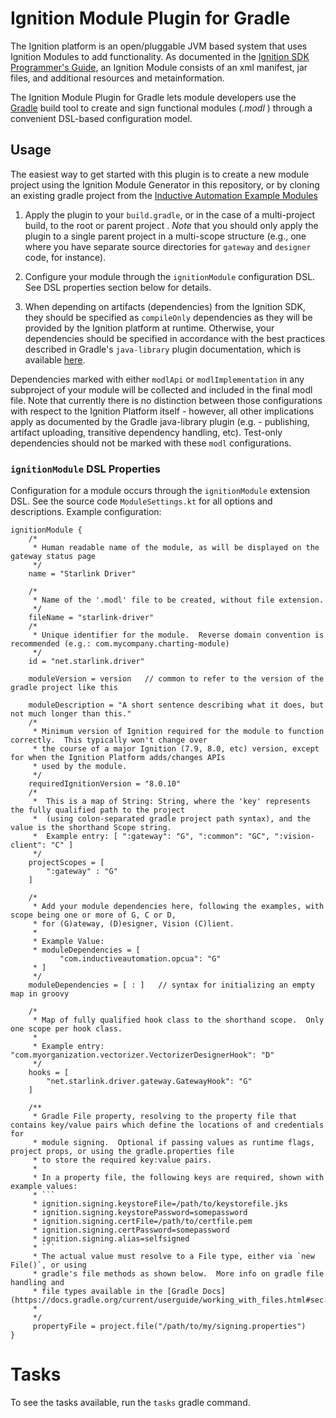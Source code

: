 # Ignition Module Plugin for Gradle

The Ignition platform is an open/pluggable JVM based system that uses Ignition Modules to add functionality.  As documented in the [Ignition SDK Programmer's Guide](https://docs.inductiveautomation.com/display/SE/Ignition+SDK+Programmers+Guide), an Ignition Module consists of an xml manifest, jar files, and additional resources and metainformation.  

The Ignition Module Plugin for Gradle lets module developers use the [Gradle](https://www.gradle.org) build tool to create and sign functional modules (_.modl_ ) through a convenient DSL-based configuration model.


## Usage

The easiest way to get started with this plugin is to create a new module project using the Ignition Module Generator in this repository, or by cloning an existing gradle project from the [Inductive Automation Example Modules](http://www.github.com/inductiveautomation/ignition-sdk-examples)


1. Apply the plugin to your `build.gradle`, or in the case of a multi-project build, to the root or parent project
.   *Note* that you should only apply the plugin to a single parent project in a multi-scope structure (e.g., one
 where you have separate source directories for `gateway` and `designer` code, for instance).

2. Configure your module through the `ignitionModule` configuration DSL.  See DSL properties section below for details. 

3. When depending on artifacts (dependencies) from the Ignition SDK, they should be specified as `compileOnly` dependencies as they will be provided by the Ignition platform at runtime.  Otherwise, your dependencies should be specified in accordance with the best practices described in Gradle's `java-library` plugin documentation, which is available [here](https://docs.gradle.org/current/userguide/java_library_plugin.html).  

Dependencies marked with either `modlApi` or `modlImplementation` in any subproject of your module will be collected and included in the final modl file.  Note that currently there is no distinction between those configurations with respect to the Ignition Platform itself - however, all other implications apply as documented by the Gradle java-library plugin (e.g. - publishing, artifact uploading, transitive dependency handling, etc).  Test-only dependencies should not be marked with these `modl` configurations.

### `ignitionModule` DSL Properties

Configuration for a module occurs through the `ignitionModule` extension DSL.  See the source code `ModuleSettings.kt` for all options and descriptions.  Example configuration:  

```
ignitionModule {
    /*
     * Human readable name of the module, as will be displayed on the gateway status page
     */
    name = "Starlink Driver"

    /*
     * Name of the '.modl' file to be created, without file extension.
     */
    fileName = "starlink-driver"
    /*
     * Unique identifier for the module.  Reverse domain convention is recommended (e.g.: com.mycompany.charting-module)
     */
    id = "net.starlink.driver"

    moduleVersion = version   // common to refer to the version of the gradle project like this

    moduleDescription = "A short sentence describing what it does, but not much longer than this."
    /*
     * Minimum version of Ignition required for the module to function correctly.  This typically won't change over
     * the course of a major Ignition (7.9, 8.0, etc) version, except for when the Ignition Platform adds/changes APIs
     * used by the module.
     */
    requiredIgnitionVersion = "8.0.10"
    /*
     *  This is a map of String: String, where the 'key' represents the fully qualified path to the project
     *  (using colon-separated gradle project path syntax), and the value is the shorthand Scope string.
     *  Example entry: [ ":gateway": "G", ":common": "GC", ":vision-client": "C" ]
     */
    projectScopes = [
        ":gateway" : "G"
    ]

    /*
     * Add your module dependencies here, following the examples, with scope being one or more of G, C or D,
     * for (G)ateway, (D)esigner, Vision (C)lient.
     *
     * Example Value:
     * moduleDependencies = [
           "com.inductiveautomation.opcua": "G"
     * ]
     */
    moduleDependencies = [ : ]   // syntax for initializing an empty map in groovy

    /*
     * Map of fully qualified hook class to the shorthand scope.  Only one scope per hook class.
     *
     * Example entry: "com.myorganization.vectorizer.VectorizerDesignerHook": "D"
     */
    hooks = [
        "net.starlink.driver.gateway.GatewayHook": "G"
    ]

    /**
     * Gradle File property, resolving to the property file that contains key/value pairs which define the locations of and credentials for
     * module signing.  Optional if passing values as runtime flags, project props, or using the gradle.properties file
     * to store the required key:value pairs.
     *
     * In a property file, the following keys are required, shown with example values:
     * ```
     * ignition.signing.keystoreFile=/path/to/keystorefile.jks
     * ignition.signing.keystorePassword=somepassword
     * ignition.signing.certFile=/path/to/certfile.pem
     * ignition.signing.certPassword=somepassword
     * ignition.signing.alias=selfsigned
     * ```
     * The actual value must resolve to a File type, either via `new File()`, or using
     * gradle's file methods as shown below.  More info on gradle file handling and
     * file types available in the [Gradle Docs](https://docs.gradle.org/current/userguide/working_with_files.html#sec:locating_files)
     *
     */
     propertyFile = project.file("/path/to/my/signing.properties")
}

```

 # Tasks
 
 To see the tasks available, run the `tasks` gradle command.
